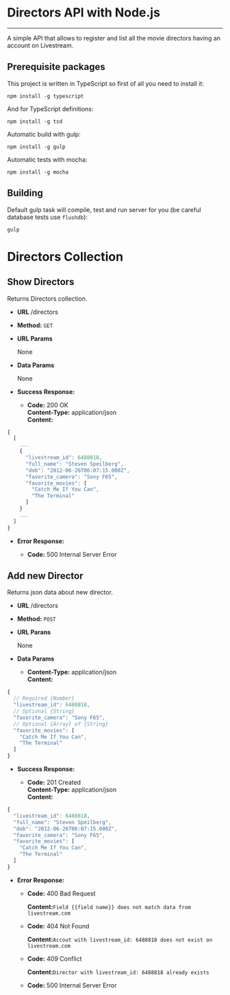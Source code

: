 # Directors API with Node.js
----
A simple API that allows to register and list all the movie directors having an
account on Livestream.

**Prerequisite packages**
----

This project is written in TypeScript so first of all you need to install it:
```
npm install -g typescript
```

And for TypeScript definitions:
```
npm install -g tsd
```

Automatic build with gulp:
```
npm install -g gulp
```

Automatic tests with mocha:
```
npm install -g mocha
```

**Building**
----
Default gulp task will compile, test and run server for you (be careful database tests use `flushdb`):
```
gulp
```

# Directors Collection
**Show Directors**
----
  Returns Directors collection.

* **URL**
  /directors

* **Method:**
  `GET`

* **URL Params**

  None
  
* **Data Params**

  None
  
* **Success Response:**

  * **Code:** 200 OK <br />
    **Content-Type:** application/json <br />
    **Content:**
    
```javascript
{
  [
    ...
    {
      "livestream_id": 6488818,
      "full_name": "Steven Speilberg",
      "dob": "2012-06-26T06:07:15.000Z",
      "favorite_camera": "Sony F65",
      "favorite_movies": [
        "Catch Me If You Can",
        "The Terminal"
      ]
    }
    ...
  ]
}
```
    
* **Error Response:**

  * **Code:** 500 Internal Server Error <br />
    
**Add new Director**
----
  Returns json data about new director.
  
* **URL**
  /directors
  
* **Method:**
  `POST`
  
* **URL Parans**

  None
  
* **Data Params**
  * **Content-Type:** application/json <br />
    **Content:**

```javascript
{
  // Required {Number}
  "livestream_id": 6488818,
  // Optional {String}
  "favorite_camera": "Sony F65",
  // Optional {Array} of {String}
  "favorite_movies": [ 
    "Catch Me If You Can",
    "The Terminal"
  ]
}
```
      
* **Success Response:**

  * **Code:** 201 Created <br />
    **Content-Type:** application/json <br />
    **Content:**
    
```javascript
{
  "livestream_id": 6488818,
  "full_name": "Steven Speilberg",
  "dob": "2012-06-26T06:07:15.000Z",
  "favorite_camera": "Sony F65",
  "favorite_movies": [
    "Catch Me If You Can",
    "The Terminal"
  ]
}
```
    
* **Error Response:**

  * **Code:** 400 Bad Request <br />
    
    **Content:**`Field {{field name}} does not match data from livestream.com`
    
  * **Code:** 404 Not Found <br />
    
    **Content:**`Accout with livestream_id: 6488818 does not exist on livestream.com`
    
  * **Code:** 409 Conflict <br />
    
    **Content:**`Director with livestream_id: 6488818 already exists`
    
  * **Code:** 500 Internal Server Error <br />     
     